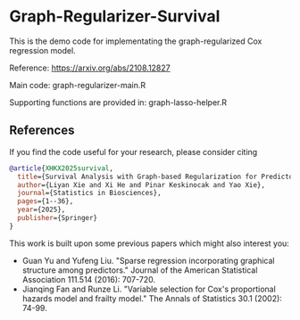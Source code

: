 # Graph-Regularizer-Survival

This is the demo code for implementating the graph-regularized Cox regression model.

Reference: https://arxiv.org/abs/2108.12827

Main code: graph-regularizer-main.R

Supporting functions are provided in: graph-lasso-helper.R


## References

If you find the code useful for your research, please consider citing

```bibtex
@article{XHKX2025survival,
  title={Survival Analysis with Graph-based Regularization for Predictors},
  author={Liyan Xie and Xi He and Pinar Keskinocak and Yao Xie},
  journal={Statistics in Biosciences},
  pages={1--36},
  year={2025},
  publisher={Springer}
}

```

This work is built upon some previous papers which might also interest you:

- Guan Yu and Yufeng Liu. "Sparse regression incorporating graphical structure among predictors." Journal of the American Statistical Association 111.514 (2016): 707-720.
- Jianqing Fan and Runze Li. "Variable selection for Cox's proportional hazards model and frailty model." The Annals of Statistics 30.1 (2002): 74-99.
  
